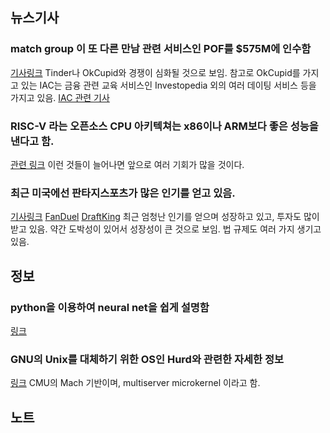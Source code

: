 ## 뉴스기사 

### match group 이 또 다른 만남 관련 서비스인 POF를 $575M에 인수함
[기사링크](http://techcrunch.com/2015/07/14/match-group-buys-plentyoffish-for-575m-to-bag-more-singles)
Tinder나 OkCupid와 경쟁이 심화될 것으로 보임.
참고로 OkCupid를 가지고 있는 IAC는 금융 관련 교육 서비스인 Investopedia 외의 여러 데이팅 서비스 등을 가지고 있음.
[IAC 관련 기사](http://techcrunch.com/tag/iac/)


### RISC-V 라는 오픈소스 CPU 아키텍쳐는 x86이나 ARM보다 좋은 성능을 낸다고 함.
[관련 링크](http://www.eetimes.com/author.asp?section_id=36&doc_id=1327129&)
이런 것들이 늘어나면 앞으로 여러 기회가 많을 것이다. 


### 최근 미국에선 판타지스포츠가 많은 인기를 얻고 있음.
[기사링크](http://m.asiae.co.kr/view.htm?no=2015040814060033521#cb)
[FanDuel](https://www.fanduel.com/)
[DraftKing](https://www.draftkings.com/)
최근 엄청난 인기를 얻으며 성장하고 있고, 투자도 많이 받고 있음. 약간 도박성이 있어서 성장성이 큰 것으로 보임. 법 규제도 여러 가지 생기고 있음.


## 정보

### python을 이용하여 neural net을 쉽게 설명함
[링크](http://iamtrask.github.io/2015/07/12/basic-python-network/)


### GNU의 Unix를 대체하기 위한 OS인 Hurd와 관련한 자세한 정보
[링크](http://www.gnu.org/software/hurd/hurd-paper.html)
CMU의 Mach 기반이며, multiserver microkernel 이라고 함.





## 노트
